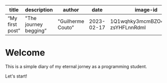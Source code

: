 | title | description | author | date | image-id |
| --- | --- | --- | --- | --- |
| “My first post” | "The journey begging” | "Guilherme Couto” | 2023-02-17 | 1Q1wqhky3mcmBZO42wMb-zsYHFLnnRdmI |

# Welcome

This is a simple diary of my eternal jorney as a programming student.

Let's start!
